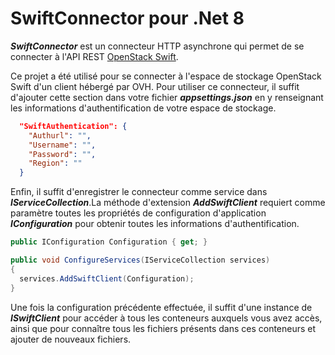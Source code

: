# SwiftConnector pour .Net 8

***SwiftConnector*** est un connecteur HTTP asynchrone qui permet de se connecter à l'API REST [OpenStack Swift](http://developer.openstack.org/api-ref-objectstorage-v1.html). 

Ce projet a été utilisé pour se connecter à l'espace de stockage OpenStack Swift d'un client hébergé par OVH. Pour utiliser ce connecteur, il suffit d'ajouter cette section dans votre fichier ***appsettings.json*** en y renseignant les informations d'authentification de votre espace de stockage.

```json
  "SwiftAuthentication": {
    "Authurl": "",
    "Username": "",
    "Password": "",
    "Region": ""
  }
```

Enfin, il suffit d'enregistrer le connecteur comme service dans ***IServiceCollection***.La méthode d'extension ***AddSwiftClient*** requiert comme paramètre toutes les propriétés de configuration d'application ***IConfiguration*** pour obtenir toutes les informations d'authentification.

```cs
public IConfiguration Configuration { get; }

public void ConfigureServices(IServiceCollection services)
{
  services.AddSwiftClient(Configuration);
}
```
Une fois la configuration précédente effectuée, il suffit d'une instance de ***ISwiftClient*** pour accéder à tous les conteneurs auxquels vous avez accès, ainsi que pour connaître tous les fichiers présents dans ces conteneurs et ajouter de nouveaux fichiers.